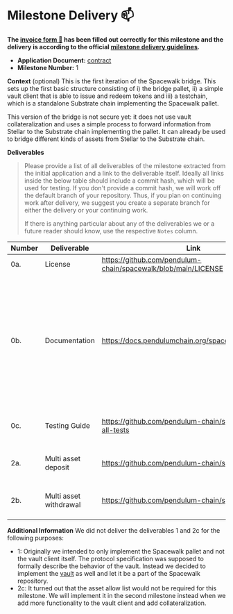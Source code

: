 # Milestone Delivery :mailbox:

**The [invoice form :pencil:](https://docs.google.com/forms/d/e/1FAIpQLSfmNYaoCgrxyhzgoKQ0ynQvnNRoTmgApz9NrMp-hd8mhIiO0A/viewform) has been filled out correctly for this milestone and the delivery is according to the official [milestone delivery guidelines](https://github.com/w3f/Grants-Program/blob/master/docs/milestone-deliverables-guidelines.md).**  

* **Application Document:** [contract](https://github.com/w3f/Grants-Program/blob/master/applications/spacewalk-bridge.md)
* **Milestone Number:** 1

**Context** (optional)
This is the first iteration of the Spacewalk bridge. This sets up the first basic structure consisting of i) the bridge pallet, ii) a simple vault client that is able to issue and redeem tokens and iii) a testchain, which is a standalone Substrate chain implementing the Spacewalk pallet.

This version of the bridge is not secure yet: it does not use vault collateralization and uses a simple process to forward information from Stellar to the Substrate chain implementing the pallet.
It can already be used to bridge different kinds of assets from Stellar to the Substrate chain.

**Deliverables**
> Please provide a list of all deliverables of the milestone extracted from the initial application and a link to the deliverable itself. Ideally all links inside the below table should include a commit hash, which will be used for testing. If you don't provide a commit hash, we will work off the default branch of your repository. Thus, if you plan on continuing work after delivery, we suggest you create a separate branch for either the delivery or your continuing work. 
> 
> If there is anything particular about any of the deliverables we or a future reader should know, use the respective `Notes` column.

| Number | Deliverable | Link | Notes |
| ------------- | ------------- | ------------- |------------- |
| 0a. | License | https://github.com/pendulum-chain/spacewalk/blob/main/LICENSE | - | 
| 0b. | Documentation | https://docs.pendulumchain.org/spacewalk/introduction | A basic tutorial that explains how a user can employ the bridge pallet and the Spacewalk protocol to build a working bridge. | 
| 0c. | Testing Guide | https://github.com/pendulum-chain/spacewalk#run-all-tests | Run a complete suit of unit tests | 
| 2a. | Multi asset deposit | https://github.com/pendulum-chain/spacewalk | Run a complete suit of unit tests |
| 2b. | Multi asset withdrawal | https://github.com/pendulum-chain/spacewalk | Run a complete suit of unit tests | 

**Additional Information**
We did not deliver the deliverables 1 and 2c for the following purposes:

- 1: Originally we intended to only implement the Spacewalk pallet and not the vault client itself. The protocol specification was supposed to formally describe the behavior of the vault. Instead we decided to implement the [vault](https://github.com/pendulum-chain/spacewalk/tree/main/clients/vault) as well and let it be a part of the Spacewalk repository.
- 2c: It turned out that the asset allow list would not be required for this milestone. We will implement it in the second milestone instead when we add more functionality to the vault client and add collateralization.
